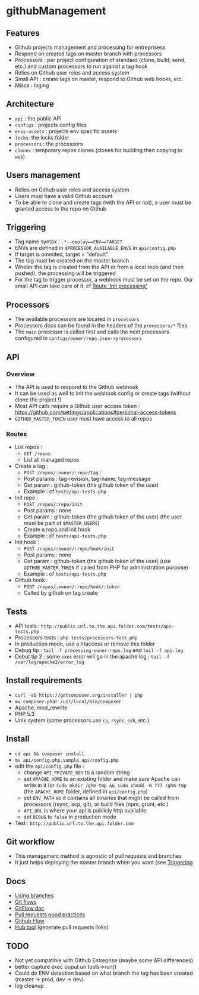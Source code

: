 githubManagement
================



Features
--------
- Github projects management and processing for entreprisess
- Respond on created tags on master branch with processors
- Processors : per project configuration of standard (clone, build, send, etc.) and custom processors to run against a tag hook
- Relies on Github user roles and access system
- Small API : create tags on master, respond to Github web hooks, etc.
- Miscs : loging

Architecture
------------
- `api` : the public API
- `configs` : projects config files
- `envs-assets` : projects env specific assets
- `locks`: the locks folder
- `processors` : the processors
- `clones` : temporary repos clones (clones for building then copying to `web`)

Users management
----------------
- Relies on Github user roles and access system
- Users must have a valid Github account
- To be able to clone and create tags (with the API or not), a user must be granted access to the repo on Github

Triggering
----------
- Tag name syntax : `.*--deploy==ENV==TARGET`
- ENVs are defined in `$PROCESSOR_AVAILABLE_ENVS` in `api/config.php`
- If target is ommited, target = "default"
- The tag must be created on the master branch
- Wheter the tag is created from the API or from a local repo (and then pushed), the processing will be triggered
- For the tag to trigger processor, a webhook must be set on the repo. Our small API can take care of it. cf [Route 'Init processing'](#routes)

Processors
----------
- The available processors are located in `processors`
- Processors docs can be found in the headers of the `processors/*` files
- The `main` processor is called first and calls the next processors configured in `configs/owner/repo.json->processors`

API
---
### Overview
- The API is used to respond to the Github webhook
- It can be used as well to init the webhook config or create tags (without clone the project !)
- Most API calls require a Github user access token : https://github.com/settings/applications#personal-access-tokens
- `GITHUB_MASTER_TOKEN` user must have access to all repos

### Routes
- List repos : 
	- `GET /repos`
	- List all managed repos
- Create a tag :
	- `POST /repos/:owner/:repo/tag` :
	- Post params : tag-revision, tag-name, tag-message
	- Get param : github-token (the github token of the user)
	- Example : cf `tests/api-tests.php`
- Init repo : 
	- `POST /repos/:repo/init`
	- Post params : none
	- Get param : github-token (the github token of the user) (the user must be part of `$MASTER_USERS`)
	- Create a repo and init hook
	- Example : cf `tests/api-tests.php`
- Init hook : 
	- `POST /repos/:owner/:repo/hook/init`
	- Post params : none
	- Get param : github-token (the github token of the user) (use `GITHUB_MASTER_TOKEN` if called from PHP for administration purpose)
	- Example : cf `tests/api-tests.php`
- Github hook : 
	- `POST /repos/:owner/:repo/hook/:token`
	- Called by github on tag create

Tests
-----
- API tests : `http://public.url.to.the.api.folder.com/tests/api-tests.php`
- Processors tests : `php tests/processors-test.php`
- In production mode, use a htaccess or remove this folder
- Debug tip : `tail -f processing-owner-repo.log` and `tail -f api.log` 
- Debut tip 2 : some `exec` error will go in the apache log : `tail -f /var/log/apache2/error_log`

Install requirements
--------------------
- `curl -sS https://getcomposer.org/installer | php`
- `mv composer.phar /usr/local/bin/composer`
- Apache, mod_rewrite
- PHP 5.3
- Unix system (some processors use `cp`, `rsync`, `ssh`, etc.)

Install
-------
- `cd api && composer install`
- `mv api/config.php.sample api/config.php`
- edit the `api/config.php` file :
	- change `API_PRIVATE_KEY` to a random string
	- set `APACHE_HOME` to an existing folder and make sure Apache can write in it (or `sudo mkdir /ghm-tmp && sudo chmod -R 777 /ghm-tmp` (the `APACHE_HOME` folder, defined in `api/config.php`)
	- set `ENV_PATH` so it contains all binaries that might be called from processors (rsync, scp, git), or build files (npm, grunt, etc.)
	- `API_URL` is where your api is publicly http available
	- set `DEBUG` to `false` in production mode
- Test : `http://public.url.to.the.api.folder.com`

Git workflow
------------
- This management method is agnostic of pull requests and branches
- It just helps deploying the master branch when you want (see [Triggering](#triggering)

Docs
----
- [Using branches](https://www.atlassian.com/git/tutorials/using-branches/git-branch)
- [Git flows](https://www.atlassian.com/git/tutorials/comparing-workflows)
- [GitFlow doc](http://nvie.com/posts/a-successful-git-branching-model/)
- [Pull requests good practices](http://codeinthehole.com/writing/pull-requests-and-other-good-practices-for-teams-using-github/)
- [Github Flow](https://guides.github.com/introduction/flow/index.html)
- [Hub tool](https://hub.github.com) (generate pull requests links)

TODO
----
- Not yet compatible with Github Entreprise (maybe some API differences)
- better capture exec ouput un tools->run()
- Could do ENV detection based on what branch the tag has been created (master -> prod, dev -> dev)
- log cleanup